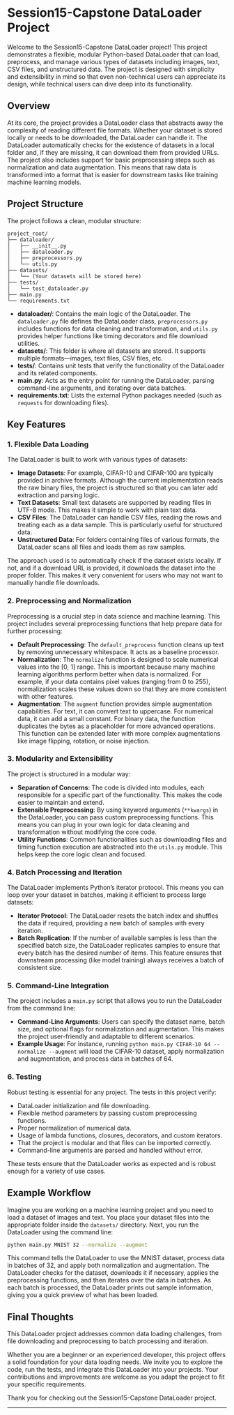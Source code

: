# Session15-Capstone DataLoader Project

Welcome to the Session15-Capstone DataLoader project! This project demonstrates a flexible, modular Python-based DataLoader that can load, preprocess, and manage various types of datasets including images, text, CSV files, and unstructured data. The project is designed with simplicity and extensibility in mind so that even non-technical users can appreciate its design, while technical users can dive deep into its functionality.

## Overview

At its core, the project provides a DataLoader class that abstracts away the complexity of reading different file formats. Whether your dataset is stored locally or needs to be downloaded, the DataLoader can handle it. The DataLoader automatically checks for the existence of datasets in a local folder and, if they are missing, it can download them from provided URLs. The project also includes support for basic preprocessing steps such as normalization and data augmentation. This means that raw data is transformed into a format that is easier for downstream tasks like training machine learning models.

## Project Structure

The project follows a clean, modular structure:

```
project_root/
├── dataloader/
│   ├── __init__.py
│   ├── dataloader.py
│   ├── preprocessors.py
│   └── utils.py
├── datasets/
│   └── (Your datasets will be stored here)
├── tests/
│   └── test_dataloader.py
├── main.py
└── requirements.txt
```

- **dataloader/**: Contains the main logic of the DataLoader. The `dataloader.py` file defines the DataLoader class, `preprocessors.py` includes functions for data cleaning and transformation, and `utils.py` provides helper functions like timing decorators and file download utilities.
- **datasets/**: This folder is where all datasets are stored. It supports multiple formats—images, text files, CSV files, etc.
- **tests/**: Contains unit tests that verify the functionality of the DataLoader and its related components.
- **main.py**: Acts as the entry point for running the DataLoader, parsing command-line arguments, and iterating over data batches.
- **requirements.txt**: Lists the external Python packages needed (such as `requests` for downloading files).

## Key Features

### 1. Flexible Data Loading

The DataLoader is built to work with various types of datasets:

- **Image Datasets**: For example, CIFAR-10 and CIFAR-100 are typically provided in archive formats. Although the current implementation reads the raw binary files, the project is structured so that you can later add extraction and parsing logic.
- **Text Datasets**: Small text datasets are supported by reading files in UTF-8 mode. This makes it simple to work with plain text data.
- **CSV Files**: The DataLoader can handle CSV files, reading the rows and treating each as a data sample. This is particularly useful for structured data.
- **Unstructured Data**: For folders containing files of various formats, the DataLoader scans all files and loads them as raw samples.

The approach used is to automatically check if the dataset exists locally. If not, and if a download URL is provided, it downloads the dataset into the proper folder. This makes it very convenient for users who may not want to manually handle file downloads.

### 2. Preprocessing and Normalization

Preprocessing is a crucial step in data science and machine learning. This project includes several preprocessing functions that help prepare data for further processing:

- **Default Preprocessing**: The `default_preprocess` function cleans up text by removing unnecessary whitespace. It acts as a baseline processor.
- **Normalization**: The `normalize` function is designed to scale numerical values into the [0, 1] range. This is important because many machine learning algorithms perform better when data is normalized. For example, if your data contains pixel values (ranging from 0 to 255), normalization scales these values down so that they are more consistent with other features.
- **Augmentation**: The `augment` function provides simple augmentation capabilities. For text, it can convert text to uppercase. For numerical data, it can add a small constant. For binary data, the function duplicates the bytes as a placeholder for more advanced operations. This function can be extended later with more complex augmentations like image flipping, rotation, or noise injection.

### 3. Modularity and Extensibility

The project is structured in a modular way:
- **Separation of Concerns**: The code is divided into modules, each responsible for a specific part of the functionality. This makes the code easier to maintain and extend.
- **Extensible Preprocessing**: By using keyword arguments (`**kwargs`) in the DataLoader, you can pass custom preprocessing functions. This means you can plug in your own logic for data cleaning and transformation without modifying the core code.
- **Utility Functions**: Common functionalities such as downloading files and timing function execution are abstracted into the `utils.py` module. This helps keep the core logic clean and focused.

### 4. Batch Processing and Iteration

The DataLoader implements Python’s iterator protocol. This means you can loop over your dataset in batches, making it efficient to process large datasets:
- **Iterator Protocol**: The DataLoader resets the batch index and shuffles the data if required, providing a new batch of samples with every iteration.
- **Batch Replication**: If the number of available samples is less than the specified batch size, the DataLoader replicates samples to ensure that every batch has the desired number of items. This feature ensures that downstream processing (like model training) always receives a batch of consistent size.

### 5. Command-Line Integration

The project includes a `main.py` script that allows you to run the DataLoader from the command line:
- **Command-Line Arguments**: Users can specify the dataset name, batch size, and optional flags for normalization and augmentation. This makes the project user-friendly and adaptable to different scenarios.
- **Example Usage**: For instance, running `python main.py CIFAR-10 64 --normalize --augment` will load the CIFAR-10 dataset, apply normalization and augmentation, and process data in batches of 64.

### 6. Testing

Robust testing is essential for any project. The tests in this project verify:
- DataLoader initialization and file downloading.
- Flexible method parameters by passing custom preprocessing functions.
- Proper normalization of numerical data.
- Usage of lambda functions, closures, decorators, and custom iterators.
- That the project is modular and that files can be imported correctly.
- Command-line arguments are parsed and handled without error.

These tests ensure that the DataLoader works as expected and is robust enough for a variety of use cases.

## Example Workflow

Imagine you are working on a machine learning project and you need to load a dataset of images and text. You place your dataset files into the appropriate folder inside the `datasets/` directory. Next, you run the DataLoader using the command line:
  
```bash
python main.py MNIST 32 --normalize --augment
```

This command tells the DataLoader to use the MNIST dataset, process data in batches of 32, and apply both normalization and augmentation. The DataLoader checks for the dataset, downloads it if necessary, applies the preprocessing functions, and then iterates over the data in batches. As each batch is processed, the DataLoader prints out sample information, giving you a quick preview of what has been loaded.

## Final Thoughts

This DataLoader project addresses common data loading challenges, from file downloading and preprocessing to batch processing and iteration. 

Whether you are a beginner or an experienced developer, this project offers a solid foundation for your data loading needs. We invite you to explore the code, run the tests, and integrate this DataLoader into your projects. Your contributions and improvements are welcome as you adapt the project to fit your specific requirements.

Thank you for checking out the Session15-Capstone DataLoader project. 

-----
